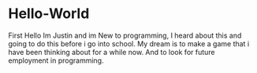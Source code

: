 # Hello-World
First
Hello Im Justin and im New to programming, I heard about this and going to do this before i go into school. 
My dream is to make a game that i have been thinking about for a while now. And to look for future employment in programming. 

